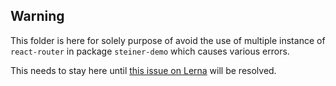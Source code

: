 ## Warning

This folder is here for solely purpose of avoid the use of multiple instance of `react-router` in package `steiner-demo` which causes various errors.

This needs to stay here until [this issue on Lerna](https://github.com/lerna/lerna/issues/176) will be resolved.